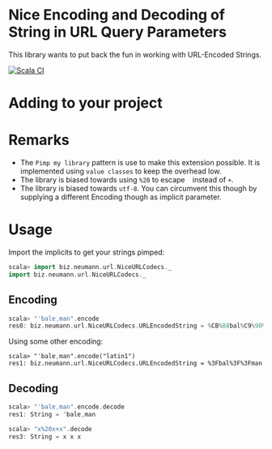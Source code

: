 # Nice Encoding and Decoding of String in URL Query Parameters

This library wants to put back the fun in working with URL-Encoded Strings.

[![Scala CI](https://github.com/daandi/nice-url-encode-decode/actions/workflows/scala.yml/badge.svg)](https://github.com/daandi/nice-uuid/actions/workflows/scala.yml)

# Adding to your project



# Remarks

* The `Pimp my library` pattern is use to make this extension possible. It is implemented using `value classes` to keep the overhead low.
* The library is biased towards using `%20` to escape ` ` instead of `+`.
* The library is biased towards `utf-8`. You can circumvent this though by supplying a different Encoding though as implicit parameter.


# Usage
Import the implicits to get your strings pimped:

```scala
scala> import biz.neumann.url.NiceURLCodecs._
import biz.neumann.url.NiceURLCodecs._
```

## Encoding

```scala
scala> "ˈbalɐˌman".encode
res0: biz.neumann.url.NiceURLCodecs.URLEncodedString = %CB%88bal%C9%90%CB%8Cman
```

Using some other encoding:
```
scala> "ˈbalɐˌman".encode("latin1")
res1: biz.neumann.url.NiceURLCodecs.URLEncodedString = %3Fbal%3F%3Fman
```
## Decoding

```scala
scala> "ˈbalɐˌman".encode.decode
res1: String = ˈbalɐˌman

scala> "x%20x+x".decode
res3: String = x x x
```

